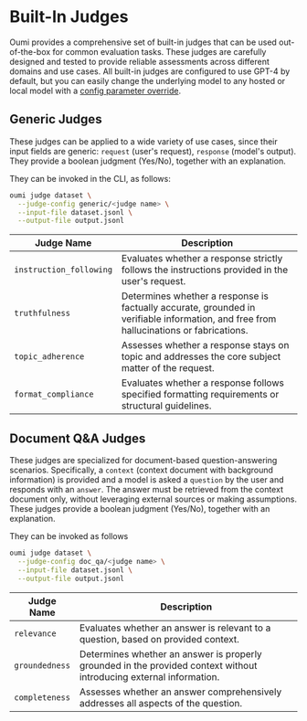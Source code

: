 # Built-In Judges

Oumi provides a comprehensive set of built-in judges that can be used out-of-the-box for common evaluation tasks. These judges are carefully designed and tested to provide reliable assessments across different domains and use cases. All built-in judges are configured to use GPT-4 by default, but you can easily change the underlying model to any hosted or local model with a [config parameter override](/user_guides/judge/judge_config.md#parameter-override).

## Generic Judges

These judges can be applied to a wide variety of use cases, since their input fields are generic: `request` (user's request), `response` (model's output).
They provide a boolean judgment (Yes/No), together with an explanation.

They can be invoked in the CLI, as follows:
```bash
oumi judge dataset \
  --judge-config generic/<judge name> \
  --input-file dataset.jsonl \
  --output-file output.jsonl
```

| Judge Name | Description |
|------------|-------------|
| `instruction_following` | Evaluates whether a response strictly follows the instructions provided in the user's request. |
| `truthfulness` | Determines whether a response is factually accurate, grounded in verifiable information, and free from hallucinations or fabrications.|
| `topic_adherence` | Assesses whether a response stays on topic and addresses the core subject matter of the request. |
| `format_compliance` | Evaluates whether a response follows specified formatting requirements or structural guidelines. |


## Document Q&A Judges

These judges are specialized for document-based question-answering scenarios. Specifically, a `context` (context document with background information) is provided and a model is asked a `question` by the user and responds with an `answer`. The answer must be retrieved from the context document only, without leveraging external sources or making assumptions.
These judges provide a boolean judgment (Yes/No), together with an explanation.

They can be invoked as follows
```bash
oumi judge dataset \
  --judge-config doc_qa/<judge name> \
  --input-file dataset.jsonl \
  --output-file output.jsonl
```

| Judge Name | Description |
|------------|-------------|
| `relevance` | Evaluates whether an answer is relevant to a question, based on provided context. |
| `groundedness` | Determines whether an answer is properly grounded in the provided context without introducing external information. |
| `completeness` | Assesses whether an answer comprehensively addresses all aspects of the question. |
